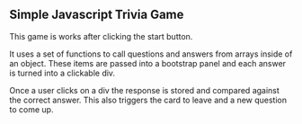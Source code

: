 ## Simple Javascript Trivia Game

This game is works after clicking the start button.

It uses a set of functions to call questions and answers from arrays inside of an object. These items are passed into a bootstrap panel and each answer is turned into a clickable div. 

Once a user clicks on a div the response is stored and compared against the correct answer. This also triggers the card to leave and a new question to come up.